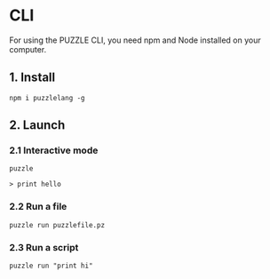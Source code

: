# CLI

For using the PUZZLE CLI, you need npm and Node installed on your computer.

## 1. Install

```shell
npm i puzzlelang -g
```

## 2. Launch

### 2.1 Interactive mode

```shell
puzzle
```

```shell
> print hello
```

### 2.2 Run a file

```shell
puzzle run puzzlefile.pz
```

### 2.3 Run a script

```shell
puzzle run "print hi"
```